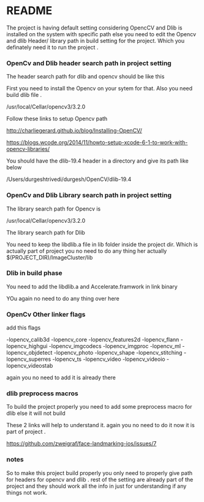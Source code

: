 # README #

The project is having default setting considering OpencCV and Dlib is installed on the system with specific path else 
you need to edit the Opencv and dlib Header/ library path in build setting for the project. Which you definately need it to run the project .

### OpenCv and Dlib header search path in project setting ###
The header search path for dlib and opencv should be like this 

First you need to install the Opencv on your sytem for that. Also you need build dlib file .

/usr/local/Cellar/opencv3/3.2.0 

Follow these links to setup Opencv path 

http://charliegerard.github.io/blog/Installing-OpenCV/ 

https://blogs.wcode.org/2014/11/howto-setup-xcode-6-1-to-work-with-opencv-libraries/ 

You should have the dlib-19.4 header in a directory and give its path  like below 

/Users/durgeshtrivedi/durgesh/OpenCV/dlib-19.4

### OpenCv and Dlib Library search path in project setting ###
The library search path for Opencv is 

/usr/local/Cellar/opencv3/3.2.0

The library search path for Dlib 

You need to keep the libdlib.a file in lib folder inside the project dir. Which is actually part of project you no need to do any thing her actually
$(PROJECT_DIR)/ImageCluster/lib


### Dlib in build phase ##

 You need to add the libdlib.a  and Accelerate.framwork in link binary
 
 YOu again no need to do any thing over here 
 
 ### OpenCv Other linker flags ##
 
 add this flags 
 
 -lopencv_calib3d -lopencv_core -lopencv_features2d -lopencv_flann -lopencv_highgui -lopencv_imgcodecs -lopencv_imgproc -lopencv_ml -lopencv_objdetect -lopencv_photo -lopencv_shape -lopencv_stitching -lopencv_superres -lopencv_ts -lopencv_video -lopencv_videoio -lopencv_videostab
 
 again you no need to add it is already there
 
 ### dlib preprocess macros 
 
 To build the  project properly you need to add some preprocess macro for dlib else it will not build 

These 2 links will help to understand it. again you no need to do it now it is part of project .

https://github.com/zweigraf/face-landmarking-ios/issues/7 

### notes ## 
So to make this project build properly you only need to properly give path for headers for opencv and dlib .
rest of the setting are already part of the project and they should work all the info in just for understanding if any things not work. 